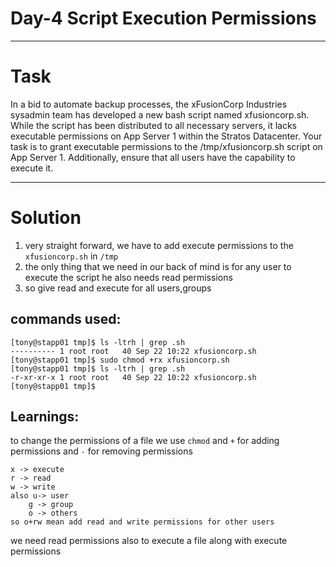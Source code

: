 # Day-4 Script Execution Permissions
---
# Task
In a bid to automate backup processes, the xFusionCorp Industries sysadmin team has developed a new bash script named xfusioncorp.sh. While the script has been distributed to all necessary servers, it lacks executable permissions on App Server 1 within the Stratos Datacenter.
Your task is to grant executable permissions to the /tmp/xfusioncorp.sh script on App Server 1. Additionally, ensure that all users have the capability to execute it.


---
# Solution
1. very straight forward, we have to add execute permissions to the `xfusioncorp.sh` in `/tmp`
2. the only thing that we need in our back of mind is for any user to execute the script he also needs read permissions
3. so give read and execute for all users,groups

## commands used:
```
[tony@stapp01 tmp]$ ls -ltrh | grep .sh
---------- 1 root root   40 Sep 22 10:22 xfusioncorp.sh
[tony@stapp01 tmp]$ sudo chmod +rx xfusioncorp.sh 
[tony@stapp01 tmp]$ ls -ltrh | grep .sh
-r-xr-xr-x 1 root root   40 Sep 22 10:22 xfusioncorp.sh
[tony@stapp01 tmp]$ 
```

## Learnings:
to change the permissions of a file we use `chmod` and `+` for adding permissions and `-` for removing permissions 
```
x -> execute
r -> read
w -> write
also u-> user
    g -> group
    o -> others
so o+rw mean add read and write permissions for other users
``` 
we need read permissions also to execute a file along with execute permissions
